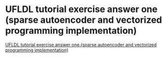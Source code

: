# UFLDL tutorial exercise answer one (sparse autoencoder and vectorized programming implementation)
[UFLDL tutorial exercise answer one (sparse autoencoder and vectorized programming implementation)](https://aiwithcloud.com/2022/09/16/ufldl_tutorial_exercise_answer_one_sparse_autoencoder_and_vectorized_programming_implementation/)